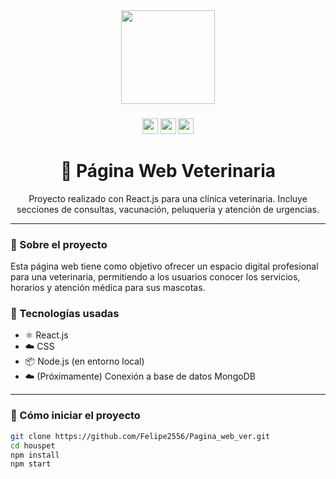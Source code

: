 <div align="center">
  <img height="150" src="https://media.giphy.com/media/M9gbBd9nbDrOTu1Mqx/giphy.gif" />
</div>

###

<div align="center">
  <img src="https://img.shields.io/badge/React-20232A?style=for-the-badge&logo=react&logoColor=61DAFB" height="25" />
  <img src="https://img.shields.io/badge/JavaScript-F7DF1E?style=for-the-badge&logo=javascript&logoColor=black" height="25" />
  <img src="https://img.shields.io/badge/Node.js-339933?style=for-the-badge&logo=nodedotjs&logoColor=white" height="25" />
</div>

###

<h1 align="center">🐾 Página Web Veterinaria</h1>

<div align="center">
  Proyecto realizado con React.js para una clínica veterinaria. Incluye secciones de consultas, vacunación, peluquería y atención de urgencias.
</div>

---

### 🐶 Sobre el proyecto

Esta página web tiene como objetivo ofrecer un espacio digital profesional para una veterinaria, permitiendo a los usuarios conocer los servicios, horarios y atención médica para sus mascotas.

### 🧰 Tecnologías usadas

- ⚛️ React.js  
- ☁️ CSS  
- 📦 Node.js (en entorno local)  
- ☁️ (Próximamente) Conexión a base de datos MongoDB

---

### 🚀 Cómo iniciar el proyecto

```bash
git clone https://github.com/Felipe2556/Pagina_web_ver.git
cd houspet
npm install
npm start
